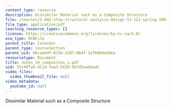 ```yaml
---
content_type: resource
description: Dissimilar Material such as a Composite Structure
file: /courses/2-082-ship-structural-analysis-design-13-122-spring-2003/55c49fab4c1d7aa35e209b7d2aabbad2_notes_19_composites_s.pdf
file_type: application/pdf
learning_resource_types: []
license: https://creativecommons.org/licenses/by-nc-sa/4.0/
ocw_type: OCWFile
parent_title: Calendar
parent_type: CourseSection
parent_uid: 66cade9f-8156-2287-0b4f-1efb004a50ea
resourcetype: Document
title: notes_19_composites_s.pdf
uid: 55c49fab-4c1d-7aa3-5e20-9b7d2aabbad2
video_files:
  video_thumbnail_file: null
video_metadata:
  youtube_id: null
---
```

Dissimilar Material such as a Composite Structure